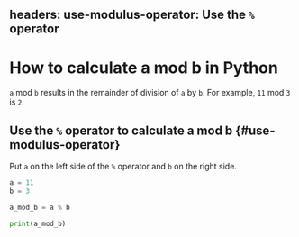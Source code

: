 headers:
  use-modulus-operator: Use the `%` operator
---
# How to calculate a mod b in Python
`a` mod `b` results in the remainder of division of `a` by `b`. For example, `11` mod `3` is `2`.

## Use the `%` operator to calculate a mod b {#use-modulus-operator}
Put `a` on the left side of the `%` operator and `b` on the right side.

```python
a = 11
b = 3

a_mod_b = a % b

print(a_mod_b)
```
